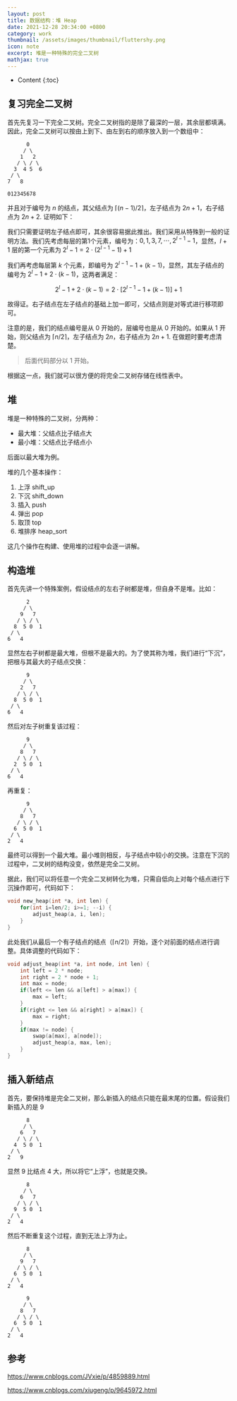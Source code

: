 ```yaml
---
layout: post
title: 数据结构：堆 Heap
date: 2021-12-28 20:34:00 +0800
category: work
thumbnail: /assets/images/thumbnail/fluttershy.png
icon: note
excerpt: 堆是一种特殊的完全二叉树
mathjax: true
---
```


* Content
{:toc}

<!--more-->

## 复习完全二叉树

首先先复习一下完全二叉树。完全二叉树指的是除了最深的一层，其余层都填满。因此，完全二叉树可以按由上到下、由左到右的顺序放入到一个数组中：

```
      0
     / \
    1   2
   / \ / \
  3  4 5  6
 / \
7   8

012345678
```

并且对于编号为 $n$ 的结点，其父结点为 $\lceil (n-1)/2 \rceil$，左子结点为 $2n+1$，右子结点为 $2n+2$. 证明如下：

我们只需要证明左子结点即可，其余很容易据此推出。我们采用从特殊到一般的证明方法。我们先考虑每层的第1个元素，编号为：$0,1,3,7,\cdots,2^{l-1}-1$，显然，$l+1$ 层的第一个元素为 $2^l-1=2\cdot (2^{l-1}-1)+1$

我们再考虑每层第 $k$ 个元素，即编号为 $2^{l-1}-1+(k-1)$，显然，其左子结点的编号为 $2^l-1+2\cdot (k-1)$，这两者满足：

$$
2^l-1+2\cdot (k-1) = 2\cdot [2^{l-1}-1+(k-1)]+1
$$

故得证。右子结点在左子结点的基础上加一即可，父结点则是对等式进行移项即可。

注意的是，我们的结点编号是从 0 开始的，层编号也是从 0 开始的。如果从 1 开始，则父结点为 $\lceil n/2 \rceil$，左子结点为 $2n$，右子结点为 $2n+1$. 在做题时要考虑清楚。

> 后面代码部分以 1 开始。

根据这一点，我们就可以很方便的将完全二叉树存储在线性表中。

## 堆

堆是一种特殊的二叉树，分两种：

- 最大堆：父结点比子结点大
- 最小堆：父结点比子结点小

后面以最大堆为例。

堆的几个基本操作：

1. 上浮 shift_up
2. 下沉 shift_down
3. 插入 push
4. 弹出 pop
5. 取顶 top
6. 堆排序 heap_sort

这几个操作在构建、使用堆的过程中会逐一讲解。

## 构造堆

首先先讲一个特殊案例，假设结点的左右子树都是堆，但自身不是堆。比如：

```
      2
     / \
    9   7
   / \ / \
  8  5 0  1
 / \
6   4
```

显然左右子树都是最大堆，但根不是最大的。为了使其称为堆，我们进行“下沉”，把根与其最大的子结点交换：

```
      9
     / \
    2   7
   / \ / \
  8  5 0  1
 / \
6   4
```

然后对左子树重复该过程：

```
      9
     / \
    8   7
   / \ / \
  2  5 0  1
 / \
6   4
```

再重复：

```
      9
     / \
    8   7
   / \ / \
  6  5 0  1
 / \
2   4
```

最终可以得到一个最大堆。最小堆则相反，与子结点中较小的交换。注意在下沉的过程中，二叉树的结构没变，依然是完全二叉树。

据此，我们可以将任意一个完全二叉树转化为堆，只需自低向上对每个结点进行下沉操作即可，代码如下：

```cpp
void new_heap(int *a, int len) {
    for(int i=len/2; i>=1; --i) {
        adjust_heap(a, i, len);
    }
}
```

此处我们从最后一个有子结点的结点（$\lceil n/2 \rceil$）开始，逐个对前面的结点进行调整。具体调整的代码如下：

```cpp
void adjust_heap(int *a, int node, int len) {
    int left = 2 * node;
    int right = 2 * node + 1;
    int max = node;
    if(left <= len && a[left] > a[max]) {
        max = left;
    }
    if(right <= len && a[right] > a[max]) {
        max = right;
    }
    if(max != node) {
        swap(a[max], a[node]);
        adjust_heap(a, max, len);
    }
}
```

## 插入新结点

首先，要保持堆是完全二叉树，那么新插入的结点只能在最末尾的位置。假设我们新插入的是 9

```
      8
     / \
    6   7
   / \ / \
  4  5 0  1
 / \
2   9
```

显然 9 比结点 4 大，所以将它“上浮”，也就是交换。

```
      8
     / \
    6   7
   / \ / \
  9  5 0  1
 / \
2   4
```

然后不断重复这个过程，直到无法上浮为止。

```
      8
     / \
    9   7
   / \ / \
  6  5 0  1
 / \
2   4
```

```
      9
     / \
    8   7
   / \ / \
  6  5 0  1
 / \
2   4
```

## 参考

<https://www.cnblogs.com/JVxie/p/4859889.html>

<https://www.cnblogs.com/xiugeng/p/9645972.html>